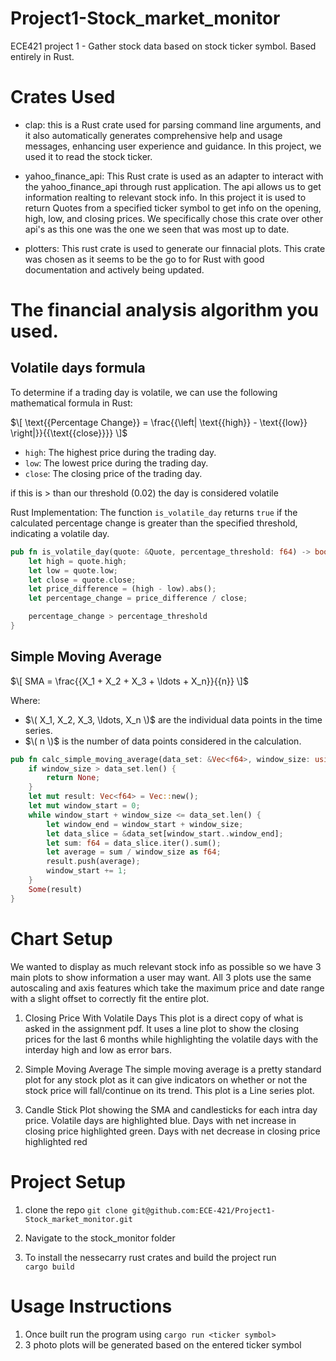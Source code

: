 # Project1-Stock_market_monitor

ECE421 project 1 - Gather stock data based on stock ticker symbol. Based entirely in Rust.

# Crates Used

-   clap: this is a Rust crate used for parsing command line arguments, and it also automatically generates comprehensive help and usage messages, enhancing user experience and guidance. In this project, we used it to read the stock ticker.

- yahoo_finance_api: This Rust crate is used as an adapter to interact with the yahoo_finance_api through rust application. The api allows us to get information realting to relevant stock info. In this project it is used to return Quotes from a specified ticker symbol to get info on the opening, high, low, and closing prices. We specifically chose this crate over other api's as this one was the one we seen that was most up to date.

- plotters: This rust crate is used to generate our finnacial plots. This crate was chosen as it seems to be the go to for Rust with good documentation and actively being updated.

# The financial analysis algorithm you used.

## Volatile days formula

To determine if a trading day is volatile, we can use the following mathematical formula in Rust:

$\[ \text{{Percentage Change}} = \frac{{\left| \text{{high}} - \text{{low}} \right|}}{{\text{{close}}}} \]$

- `high`: The highest price during the trading day.
- `low`: The lowest price during the trading day.
- `close`: The closing price of the trading day.

if this is > than our threshold (0.02) the day is considered volatile

Rust Implementation:
The function `is_volatile_day` returns `true` if the calculated percentage change is greater than the specified threshold, indicating a volatile day.

```rust
pub fn is_volatile_day(quote: &Quote, percentage_threshold: f64) -> bool {
    let high = quote.high;
    let low = quote.low;
    let close = quote.close;
    let price_difference = (high - low).abs();
    let percentage_change = price_difference / close;

    percentage_change > percentage_threshold
}
```

## Simple Moving Average 


$\[ SMA = \frac{{X_1 + X_2 + X_3 + \ldots + X_n}}{{n}} \]$

Where:
- $\( X_1, X_2, X_3, \ldots, X_n \)$ are the individual data points in the time series.
- $\( n \)$ is the number of data points considered in the calculation.

```rust
pub fn calc_simple_moving_average(data_set: &Vec<f64>, window_size: usize) -> Option<Vec<f64>> {
    if window_size > data_set.len() {
        return None;
    }
    let mut result: Vec<f64> = Vec::new();
    let mut window_start = 0;
    while window_start + window_size <= data_set.len() {
        let window_end = window_start + window_size;
        let data_slice = &data_set[window_start..window_end];
        let sum: f64 = data_slice.iter().sum();
        let average = sum / window_size as f64;
        result.push(average);
        window_start += 1;
    }
    Some(result)
}
```


# Chart Setup

We wanted to display as much relevant stock info as possible so we have 3 main plots to show information a user may want. All 3 plots use the same autoscaling and axis features which take the maximum price and date range with a slight offset to correctly fit the entire plot.

1. Closing Price With Volatile Days
    This plot is a direct copy of what is asked in the assignment pdf. It uses a line plot to show the closing prices for the last 6 months while highlighting the volatile days with the interday high and low as error bars.

2. Simple Moving Average
    The simple moving average is a pretty standard plot for any stock plot as it can give indicators on whether or not the stock price will fall/continue on its trend. This plot is a Line series plot.

3. Candle Stick Plot showing the SMA and candlesticks for each intra day price. Volatile days are highlighted blue. Days with net increase in closing price highlighted green. Days with net decrease in closing price highlighted red


# Project Setup

1. clone the repo
```git clone git@github.com:ECE-421/Project1-Stock_market_monitor.git```

2. Navigate to the stock_monitor folder
3. To install the nessecarry rust crates and build the project run  
   ```cargo build```

# Usage Instructions

1. Once built run the program using
   ```cargo run <ticker symbol>```
2. 3 photo plots will be generated based on the entered ticker symbol
